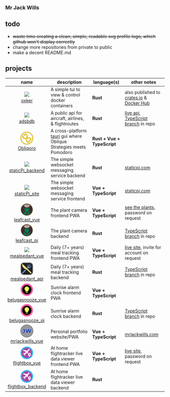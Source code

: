 ### Mr Jack Wills
## todo

+ ~~waste time creating a clean, simple, readable svg profile logo, which github won't display correctly~~
+ change more repositories from private to public
+ make a decent README.md

## projects

|name|description|language(s)|other notes|
|:---:|---|---|---|
|<a href='https://github.com/mrjackwills/oxker'><img src='https://github.com/mrjackwills/oxker/blob/main/.github/logo.svg' width='40px'> <br> oxker </a>|A simple tui to view & control docker containers |<strong>Rust</strong>|also published to <a href='https://www.crates.io/crates/oxker' target='_blank' rel='noopener noreferrer'>crates.io</a> & <a href='https://hub.docker.com/r/mrjackwills/oxker' target='_blank' rel='noopener noreferrer'>Docker Hub</a>|
|<a href='https://github.com/mrjackwills/adsbdb'><img src='https://github.com/mrjackwills/adsbdb/blob/main/.github/logo.svg' width='40px'> <br> adsbdb </a>|A public api for aircraft, airlines, & flightroutes |<strong>Rust</strong>|[live api](https://adsbdb.com), [TypeScript branch](https://github.com/mrjackwills/adsbdb/tree/typescript) in repo|
|<a href='https://github.com/mrjackwills/obliqoro'><img src='https://github.com/mrjackwills/obliqoro/blob/main/.github/logo.svg' width='40px'> <br> Obliqoro </a>|A cross-platform <a href='https://www.tauri.app/' target='_blank' rel='noopener noreferrer'>tauri</a> gui where Oblique Strategies meets Pomodoro|<strong>Rust + Vue + TypeScript</strong>| |
|<a href='https://github.com/mrjackwills/staticpi_backend'><img src='https://github.com/mrjackwills/staticpi_backend/blob/main/.github/logo.svg' width='40px'> <br> staticPi_backend </a>|The simple websocket messaging service backend|<strong>Rust</strong>| [staticpi.com](https://www.staticpi.com) |
|<a href='https://github.com/mrjackwills/staticpi_vue'><img src='https://github.com/mrjackwills/staticpi_backend/blob/main/.github/logo.svg' width='40px'> <br> staticPi_site </a>|The simple websocket messaging service frontend|<strong>Vue + TypeScript</strong>| [staticpi.com](https://www.staticpi.com) |
|<a href='https://github.com/mrjackwills/leafcast_vue'><img src='https://github.com/mrjackwills/leafcast_vue/blob/main/.github/logo.svg' width='40px'><br> leafcast_vue</a>| The plant camera frontend PWA |<strong>Vue + TypeScript</strong>| [see the plants](https://plants.mrjackwills.com), password on request|
|<a href='https://github.com/mrjackwills/leafcast_pi'><img src='https://github.com/mrjackwills/leafcast_pi/blob/main/.github/logo.svg' width='40px'><br> leafcast_pi</a>| The plant camera backend |<strong>Rust</strong>|[TypeScript branch](https://github.com/mrjackwills/leafcast_pi/tree/typescript) in repo | 
|<a href='https://github.com/mrjackwills/mealpedant_vue'><img src='https://github.com/mrjackwills/mealpedant_vue/blob/main/.github/logo.svg' width='40px'><br> mealpedant_vue</a>| Daily (7+ years) meal tracking frontend PWA |<strong>Vue + TypeScript</strong>| [live site](https://www.mealpedant.com), invite for account on request|
|<a href='https://github.com/mrjackwills/mealpedant_api'><img src='https://github.com/mrjackwills/mealpedant_api/blob/main/.github/logo.svg' width='40px'><br> mealpedant_api</a>| Daily (7+ years) meal tracking backend |<strong>Rust</strong>| [TypeScript branch](https://github.com/mrjackwills/mealpedant_api/tree/typescript) in repo |
|<a href='https://github.com/mrjackwills/belugasnooze_vue'><img src='https://github.com/mrjackwills/belugasnooze_vue/blob/main/.github/logo.svg' width='40px'><br> belugasnooze_vue</a>| Sunrise alarm clock frontend PWA |<strong>Vue + TypeScript</strong>||
|<a href='https://github.com/mrjackwills/belugasnooze_pi'><img src='https://github.com/mrjackwills/belugasnooze_pi/blob/main/.github/logo.svg' width='40px'><br> belugasnooze_pi</a>| Sunrise alarm clock backend |<strong>Rust</strong>| [TypeScript branch](https://github.com/mrjackwills/belugasnooze_pi/tree/typescript) in repo |
|<a href='https://github.com/mrjackwills/mrjackwills_vue'><img src='https://github.com/mrjackwills/mrjackwills_vue/blob/main/.github/logo.png' width='40px'><br> mrjackwills_vue</a>| Personal portfolio website/PWA |<strong>Vue + TypeScript</strong>|  [mrjackwills.com](https://www.mrjackwills.com) |
|<a href='https://github.com/mrjackwills/flightbox_vue'><img src='https://github.com/mrjackwills/flightbox_vue/blob/main/.github/logo.svg' width='40px'><br> flightbox_vue</a>| At home flightracker live data viewer frontend PWA |<strong>Vue + TypeScript</strong>|  [live site](https://flights.mrjackwills.com), password on request |
|<a href='https://github.com/mrjackwills/flightbox_backend'><img src='https://github.com/mrjackwills/flightbox_backend/blob/main/.github/logo.svg' width='40px'><br> flightbox_backend</a>| At home flightracker live data viewer backend |<strong>Rust</strong>|


<a rel="me" href="https://hachyderm.io/@mrjackwills" target="_blank"></a>
